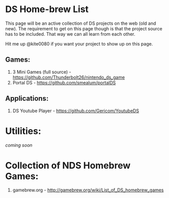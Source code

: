 # DS Home-brew List
This page will be an active collection of DS projects on the web (old and new). The requirement to get on this page though is that the project source has to be included. That way we can all learn from each other.

Hit me up @kite0080 if you want your project to show up on this page.

## Games:
1. 3 Mini Games (full source) - https://github.com/Thunderbolt26/nintendo_ds_game
2. Portal DS - https://github.com/smealum/portalDS

## Applications:
1. DS Youtube Player - https://github.com/Gericom/YoutubeDS

# Utilities:
*coming soon*

# Collection of NDS Homebrew Games:
1. gamebrew.org - http://gamebrew.org/wiki/List_of_DS_homebrew_games
